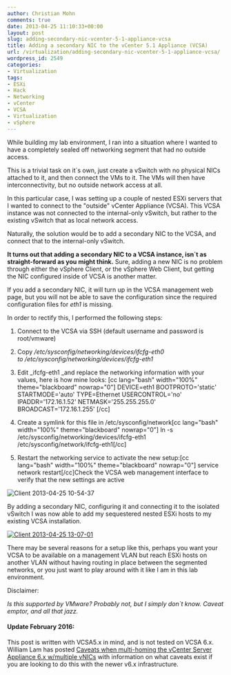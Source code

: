 ```yaml
---
author: Christian Mohn
comments: true
date: 2013-04-25 11:10:33+00:00
layout: post
slug: adding-secondary-nic-vcenter-5-1-appliance-vcsa
title: Adding a secondary NIC to the vCenter 5.1 Appliance (VCSA)
url: /virtualization/adding-secondary-nic-vcenter-5-1-appliance-vcsa/
wordpress_id: 2549
categories:
- Virtualization
tags:
- ESXi
- Hack
- Networking
- vCenter
- VCSA
- Virtualization
- vSphere
---
```


While building my lab environment, I ran into a situation where I wanted to have a completely sealed off networking segment that had no outside access.

This is a trivial task on it`s own, just create a vSwitch with no physical NICs attached to it, and then connect the VMs to it. The VMs will then have interconnectivity, but no outside network access at all.

In this particular case, I was setting up a couple of nested ESXi servers that I wanted to connect to the "outside" vCenter Appliance (VCSA). This VCSA instance was not connected to the internal-only vSwitch, but rather to the existing vSwitch that as local network access.

Naturally, the solution would be to add a secondary NIC to the VCSA, and connect that to the internal-only vSwitch.

**It turns out that adding a secondary NIC to a VCSA instance, isn`t as straight-forward as you might think.** Sure, adding a new NIC is no problem through either the vSphere Client, or the vSphere Web Client, but getting the NIC configured inside of VCSA is another matter.

If you add a secondary NIC, it will turn up in the VCSA management web page, but you will not be able to save the configuration since the required configuration files for _eth1_ is missing.

In order to rectify this, I performed the following steps:




    
  1. Connect to the VCSA via SSH (default username and password is root/vmware)

    
  2. Copy _/etc/sysconfig/networking/devices/ifcfg-eth0 to /etc/sysconfig/networking/devices/ifcfg-eth1_

    
  3. Edit _ifcfg-eth1 _and replace the networking information with your values, here is how mine looks:
[cc lang="bash" width="100%" theme="blackboard" nowrap="0"]
DEVICE=eth1
BOOTPROTO='static'
STARTMODE='auto'
TYPE=Ethernet
USERCONTROL='no'
IPADDR='172.16.1.52'
NETMASK='255.255.255.0'
BROADCAST='172.16.1.255'
[/cc]

    
  4. Create a symlink for this file in /etc/sysconfig/network[cc lang="bash" width="100%" theme="blackboard" nowrap="0"]
ln -s /etc/sysconfig/networking/devices/ifcfg-eth1 /etc/sysconfig/network/ifcfg-eth1[/cc]

    
  5. Restart the networking service to activate the new setup:[cc lang="bash" width="100%" theme="blackboard" nowrap="0"]
service network restart[/cc]Check the VCSA web management interface to verify that the new settings are active



![Client 2013-04-25 10-54-37](http://vninja.net/wordpress/wp-content/uploads/2013/04/Client-2013-04-25-10-54-37-300x200.png)

By adding a secondary NIC, configuring it and connecting it to the isolated vSwitch I was now able to add my sequestered nested ESXi hosts to my existing VCSA installation.



[![Client 2013-04-25 13-07-01](http://vninja.net/wordpress/wp-content/uploads/2013/04/Client-2013-04-25-13-07-01-300x116.png)](http://vninja.net/wordpress/wp-content/uploads/2013/04/Client-2013-04-25-13-07-01.png)

There may be several reasons for a setup like this, perhaps you want your VCSA to be available on a management VLAN but reach ESXi hosts on another VLAN without having routing in place between the segmented networks, or you just want to play around with it like I am in this lab environment.

Disclaimer:

_Is this supported by VMware? Probably not, but I simply don`t know. Caveat emptor, and all that jazz._



#### Update February 2016:



This post is written with VCSA5.x in mind, and is not tested on VCSA 6.x. William Lam has posted [Caveats when multi-homing the vCenter Server Appliance 6.x w/multiple vNICs](http://www.virtuallyghetto.com/2016/02/caveats-when-multi-homing-the-vcenter-server-appliance-6-x-wmultiple-vnics.html) with information on what caveats exist if you are looking to do this with the newer v6.x infrastructure.

